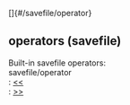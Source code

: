 []{#/savefile/operator}    
## operators (savefile)    
Built-in savefile operators:    
savefile/operator    
:   [\<\<](/ref/savefile/operator/%3c%3c/%3c%3c.md)    
:   [\>\>](/ref/savefile/operator/%3e%3e/%3e%3e.md)  